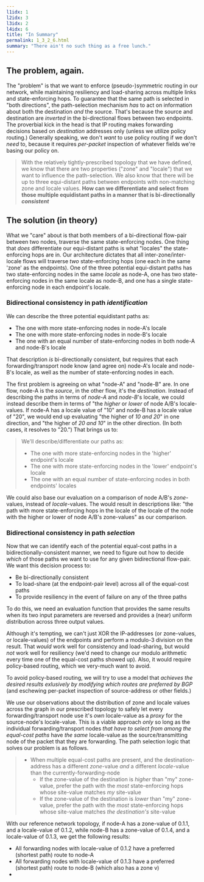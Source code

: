 ```yaml
---
l1idx: 1
l2idx: 3
l3idx: 2
l4idx: 6
title: "In Summary"
permalink: 1_3_2_6.html
summary: "There ain't no such thing as a free lunch."
---
```


##  The problem, again.

The "problem" is that we want to enforce (pseudo-)symmetric routing in our network, while maintaining resiliency and load-sharing across multiple links and state-enforcing hops.  To guarantee that the same path is selected in "both directions", the path-selection mechanism *has* to act on information about both the destination *and* the source.  That's because the source and destination are *inverted* in the bi-directional flows between two endpoints.  The proverbial kick in the head is that IP routing makes forwarding decisions based on *destination* addresses only (unless we utilize policy routing.)  Generally speaking, we don't *want* to use policy routing if we don't *need* to, because it requires *per-packet* inspection of whatever fields we're basing our policy on.  

> With the relatively tightly-prescribed topology that we have defined, we know that there are two properties ("zone" and "locale") that we want to influence the path-selection.  We also know that there will be up to three equi-distant paths between endpoints with non-matching zone and locale values.  **How can we differentiate and select from those multiple equidistant paths in a manner that is bi-directionally *consistent***

## The solution (in theory)

What we "care" about is that both members of a bi-directional flow-pair between two nodes, traverse the same state-enforcing nodes.  One thing that *does* differentiate our  equi-distant paths is what "locales" the state-enforcing hops are in.  Our architecture dictates that all inter-zone/inter-locale flows will traverse *two* state-enforcing hops (one each in the same 'zone' as the endpoints).   One of the three potential equi-distant paths has two state-enforcing nodes in the same *locale* as node-A, one has two state-enforcing nodes in the same locale as node-B, and one has a single state-enforcing node in each endpoint's locale.

### Bidirectional consistency in path ***identification***

We can describe the three potential equidistant paths as:
 - The one with more state-enforcing nodes in node-A's locale
 - The one with more state-enforcing nodes in node-B's locale
 - The one with an equal number of state-enforcing nodes in both node-A and node-B's locale

That description *is* bi-directionally consistent, but requires that each forwarding/transport node know (and agree on) node-A's locale and node-B's locale, as well as the number of state-enforcing nodes in each.

The first problem is agreeing on what "node-A" and "node-B" are.  In one flow, node-A is the *source*, in the other flow, it's the *destination*.  Instead of describing the paths in terms of *node-A* and *node-B*'s locale, we could instead describe them in terms of "the *higher* or *lower* of node A/B's locale-values.  If node-A has a locale value of "10" and node-B has a locale value of "20", we would end up evaluating "the higher of *10 and 20*" in one direction, and "the higher of *20 and 10*" in the other direction.  (In both cases, it resolves to "20.")  That brings us to:
> We'll describe/differentiate our paths as:
> - The one with more state-enforcing nodes in the 'higher' endpoint's locale
> - The one with more state-enforcing nodes in the 'lower' endpoint's locale
> - The one with an equal number of state-enforcing nodes in both endpoints' locales

We could also base our evaluation on a comparison of node A/B's *zone*-values, instead of *locale*-values.  The would result in descriptions like: "the path with more state-enforcing hops in the locale of the locale of the node with the higher or lower of node A/B's zone-values" as our comparison.

### Bidirectional consistency in path ***selection***

Now that we can identify each of the potential equal-cost paths in a bidirectionally-consistent manner, we need to figure out how to decide *which* of those paths we want to use for any given bidirectional flow-pair.  We want this decision process to:
- Be bi-directionally consistent
- To load-share (at the endpoint-pair level) across all of the equal-cost paths
- To provide resiliency in the event of failure on any of the three paths

To do this, we need an evaluation function that provides the same results when its two input parameters are reversed and provides a (near) uniform distribution across three output values.  

Although it's tempting, we can't just XOR the IP-addresses (or zone-values, or locale-values) of the endpoints and perform a modulo-3 division on the result.  That *would* work well for consistency and load-sharing, but would *not* work well for resiliency (we'd need to change our modulo arithmetic every time one of the equal-cost paths showed up).  Also, it would require policy-based routing, which we very-much want to avoid.

To avoid policy-based routing, we will try to use a model that *achieves the desired results exlusively by modifying which routes are preferred by BGP* (and eschewing per-packet inspection of source-address or other fields.)

We use our observations about the distribution of zone and locale values across the graph in our prescribed topology to safely let every forwarding/transport node use it's *own* locale-value as a *proxy* for the source-node's locale-value.  This is a viable approach *only* so long as the individual forwarding/transport nodes *that have to select from among the equal-cost paths* have *the same* locale-value as the source/transmitting node of the packet that they are forwarding.  The path selection logic that solves our problem is as follows.
> - When multiple equal-cost paths are present, and the destination-address has a different *zone*-value *and* a different *locale*-value than the currently-forwarding-node
>   - If the zone-value of the destination is *higher* than "my" zone-value, prefer the path with the *most* state-enforcing hops whose site-value matches *my* site-value
>   - If the zone-value of the destination is *lower* than "my" zone-value, prefer the path with the *most* state-enforcing hops whose site-value matches  *the destination's* site-value



With our reference network topology, if node-A has a zone-value of 0.1.1, and a locale-value of 0.1.2, while node-B has a zone-value of 0.1.4, and a locale-value of 0.1.3, we get the following results:
  - All forwarding nodes with locale-value of 0.1.2 have a preferred (shortest path) route to node-A
  - All forwarding nodes with locale-value of 0.1.3 have a preferred (shortest path) route to node-B (which also has a zone v)
  - 
